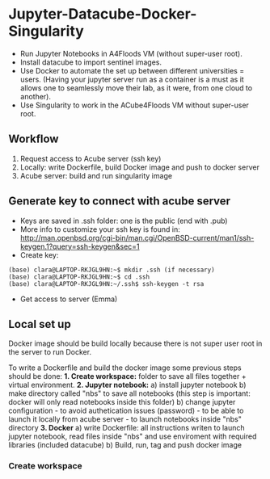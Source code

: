 # Jupyter-Datacube-Docker-Singularity
- Run Jupyter Notebooks in A4Floods VM (without super-user root). 
- Install datacube to import sentinel images. 
- Use Docker to automate the set up between different universities = users. (Having your jupyter server run as a container is a must as it allows one to seamlessly move their lab, as it were, from one cloud to another). 
- Use Singularity to work in the ACube4Floods VM without super-user root.

## Workflow
1. Request access to Acube server (ssh key)
2. Locally: write Dockerfile, build Docker image and push to docker server
3. Acube server: build and run singularity image

## Generate key to connect with acube server
- Keys are saved in .ssh folder: one is the public (end with .pub)
- More info to customize your ssh key is found in: http://man.openbsd.org/cgi-bin/man.cgi/OpenBSD-current/man1/ssh-keygen.1?query=ssh-keygen&sec=1
- Create key:

```
(base) clara@LAPTOP-RKJGL9HN:~$ mkdir .ssh (if necessary)
(base) clara@LAPTOP-RKJGL9HN:~$ cd .ssh
(base) clara@LAPTOP-RKJGL9HN:~/.ssh$ ssh-keygen -t rsa
```
- Get access to server (Emma)

## Local set up
Docker image should be build locally because there is not super user root in the server to run Docker. 

To write a Dockerfile and build the docker image some previous steps should be done:
**1. Create workspace:** folder to save all files together + virtual environment.
**2. Jupyter notebook:** 
  a) install jupyter notebook
  b) make directory called "nbs" to save all notebooks (this step is important: docker will only read notebooks inside this folder)
  b) change jupyter configuration 
    - to avoid authetication issues (password)
    - to be able to launch it locally from acube server
    - to launch notebooks inside "nbs" directory
**3. Docker**
  a) write Dockerfile: all instructions writen to launch jupyter notebook, read files inside "nbs" and use enviroment with required libraries (included datacube)
  b) Build, run, tag and push docker image
  
  ### Create workspace
  
